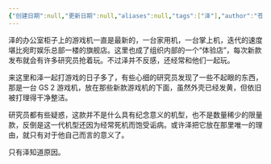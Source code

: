 ```yaml
---
{"创建日期":null,"更新日期":null,"aliases":null,"tags":["泽"],"author":"苍离","dg-publish":true,"permalink":"/03-其它故事/游戏机/","dgPassFrontmatter":true,"noteIcon":"\\！Read Me！\\others\\data\\svg","created":"2024-12-10T14:27:22.000+08:00","updated":"2024-12-10T14:27:22.000+08:00"}
---
```



泽的办公室柜子上的游戏机一直是最新的，一台家用机，一台掌上机，迭代的速度堪比宛町娱乐总部一楼的旗舰店。这里也成了组织内部的一个“体验店”，每次新款发布就会有许多研究员抢着玩。不过泽并不反感，还经常和他们一起玩。

来这里和泽一起打游戏的日子多了，有些心细的研究员发现了一些不起眼的东西，那是一台 GS 2 游戏机，放在那些新款游戏机的下面，虽然外壳已经发黄，但依旧被打理得干净整洁。

研究员都有些疑惑，这款并不是什么具有纪念意义的机型，也不是数量稀少的限量款，反倒是这一代机型还因为经常死机而饱受诟病。或许泽把它放在那里唯一的理由，就只有对于他自己而言的意义了。

只有泽知道原因。

